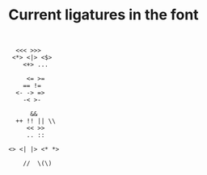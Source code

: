 Current ligatures in the font
=============================


```


  <<< >>>
 <*> <|> <$>
    <+> ...

     <= >=
    == !=
  <- -> =>
    -< >-

      &&
  ++ !! || \\
     << >>
     .. ::

<> <| |> <* *>

    //  \(\)


```
